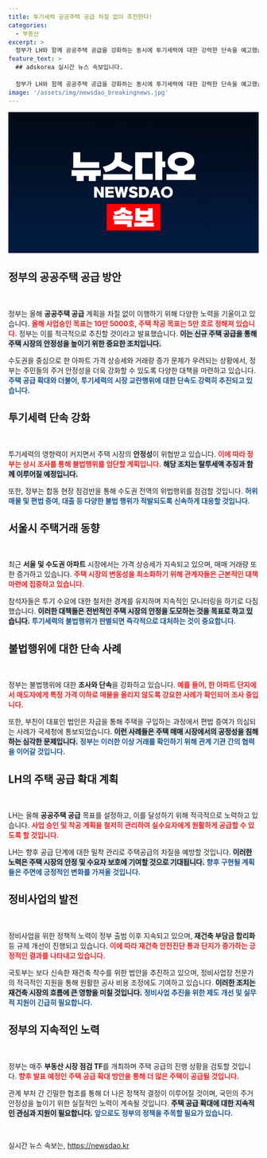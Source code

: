 ```yaml
---
title: 투기세력 공공주택 공급 차질 없이 추진한다!
categories:
  - 부동산
excerpt: >
  정부가 LH와 함께 공공주택 공급을 강화하는 동시에 투기세력에 대한 강력한 단속을 예고했습니다. 올해 10만 5000호 사업승인 목표 달성을 위한 다양한 조치가 추진되며, 위법행위 단속을 통한 시장 안정에도 최선을 다하겠다고 밝혔습니다.
feature_text: >
  ## adskorea 실시간 뉴스 속보입니다.

  정부가 LH와 함께 공공주택 공급을 강화하는 동시에 투기세력에 대한 강력한 단속을 예고했습니다. 올해 10만 5000호 사업승인 목표 달성을 위한 다양한 조치가 추진되며, 위법행위 단속을 통한 시장 안정에도 최선을 다하겠다고 밝혔습니다.
image: '/assets/img/newsdao_breakingnews.jpg'
---
```


<p><img src="/assets/img/newsdao_breakingnews.jpg" alt="adskorea 속보" /></p>

<h2 data-ke-size="size26">정부의 공공주택 공급 방안</h2>

<p data-ke-size="size16">&nbsp;</p>

<p>정부는 올해 <b>공공주택 공급</b> 계획을 차질 없이 이행하기 위해 다양한 노력을 기울이고 있습니다. <b><span style="color: #ee2323;">올해 사업승인 목표는 10만 5000호, 주택 착공 목표는 5만 호로 정해져 있습니다.</span></b> 정부는 이를 적극적으로 추진할 것이라고 발표했습니다. <b><span style="background-color: #21538527;">이는 신규 주택 공급을 통해 주택 시장의 안정성을 높이기 위한 중요한 조치입니다.</span></b> </p>

<p>수도권을 중심으로 한 아파트 가격 상승세와 거래량 증가 문제가 우려되는 상황에서, 정부는 주민들의 주거 안정성을 더욱 강화할 수 있도록 다양한 대책을 마련하고 있습니다. <b><span style="color: #1a5490;">주택 공급 확대와 더불어, 투기세력의 시장 교란행위에 대한 단속도 강력히 추진되고 있습니다.</span></b></p>

<h2 data-ke-size="size26">투기세력 단속 강화</h2>

<p data-ke-size="size16">&nbsp;</p>

<p>투기세력의 영향력이 커지면서 주택 시장의 <b>안정성</b>이 위협받고 있습니다. <b><span style="color: #ee2323;">이에 따라 정부는 상시 조사를 통해 불법행위를 엄단할 계획입니다.</span></b> <b><span style="background-color: #21538527;">해당 조치는 탈루세액 추징과 함께 이루어질 예정입니다.</span></b> </p>

<p>또한, 정부는 합동 현장 점검반을 통해 수도권 전역의 위법행위를 점검할 것입니다. <b><span style="color: #1a5490;">허위 매물 및 편법 증여, 대출 등 다양한 불법 행위가 적발되도록 신속하게 대응할 것입니다.</span></b></p>

<h2 data-ke-size="size26">서울시 주택거래 동향</h2>

<p data-ke-size="size16">&nbsp;</p>

<p>최근 <b>서울 및 수도권 아파트</b> 시장에서는 가격 상승세가 지속되고 있으며, 매매 거래량 또한 증가하고 있습니다. <b><span style="color: #ee2323;">주택 시장의 변동성을 최소화하기 위해 관계자들은 근본적인 대책 마련에 집중하고 있습니다.</span></b> </p>

<p>참석자들은 투기 수요에 대한 철저한 경계를 유지하며 지속적인 모니터링을 하기로 다짐했습니다. <b><span style="background-color: #21538527;">이러한 대책들은 전반적인 주택 시장의 안정을 도모하는 것을 목표로 하고 있습니다.</span></b> <b><span style="color: #1a5490;">투기세력의 불법행위가 판별되면 즉각적으로 대처하는 것이 중요합니다.</span></b></p>

<h2 data-ke-size="size26">불법행위에 대한 단속 사례</h2>

<p data-ke-size="size16">&nbsp;</p>

<p>정부는 불법행위에 대한 <b>조사와 단속</b>을 강화하고 있습니다. <b><span style="color: #ee2323;">예를 들어, 한 아파트 단지에서 매도자에게 특정 가격 이하로 매물을 올리지 않도록 강요한 사례가 확인되어 조사 중입니다.</span></b> </p>

<p>또한, 부친이 대표인 법인은 자금을 통해 주택을 구입하는 과정에서 편법 증여가 의심되는 사례가 국세청에 통보되었습니다. <b><span style="background-color: #21538527;">이런 사례들은 주택 매매 시장에서의 공정성을 침해하는 심각한 문제입니다.</span></b> <b><span style="color: #1a5490;">정부는 이러한 이상 거래를 확인하기 위해 관계 기관 간의 협력을 이어갈 것입니다.</span></b></p>

<h2 data-ke-size="size26">LH의 주택 공급 확대 계획</h2>

<p data-ke-size="size16">&nbsp;</p>

<p>LH는 올해 <b>공공주택 공급</b> 목표를 설정하고, 이를 달성하기 위해 적극적으로 노력하고 있습니다. <b><span style="color: #ee2323;">사업 승인 및 착공 계획을 철저히 관리하여 실수요자에게 원활하게 공급할 수 있도록 할 것입니다.</span></b> </p>

<p>LH는 향후 공급 단계에 대한 밀착 관리로 주택공급의 차질을 예방할 것입니다. <b><span style="background-color: #21538527;">이러한 노력은 주택 시장의 안정 및 수요자 보호에 기여할 것으로 기대됩니다.</span></b> <b><span style="color: #1a5490;">향후 구현될 계획들은 주면에 긍정적인 변화를 가져올 것입니다.</span></b></p>

<h2 data-ke-size="size26">정비사업의 발전</h2>

<p data-ke-size="size16">&nbsp;</p>

<p>정비사업을 위한 정책적 노력이 정부 출범 이후 지속되고 있으며, <b>재건축 부담금 합리화</b> 등 규제 개선이 진행되고 있습니다. <b><span style="color: #ee2323;">이에 따라 재건축 안전진단 통과 단지가 증가하는 긍정적인 결과를 나타내고 있습니다.</span></b></p>

<p>국토부는 보다 신속한 재건축 착수를 위한 법안을 추진하고 있으며, 정비사업장 전문가의 적극적인 지원을 통해 원활한 공사 비용 조정에도 기여하고 있습니다. <b><span style="background-color: #21538527;">이러한 조치는 재건축 시장의 흐름에 큰 영향을 미칠 것입니다.</span></b> <b><span style="color: #1a5490;">정비사업 추진을 위한 제도 개선 및 실무적 지원이 긴급히 필요합니다.</span></b></p>

<h2 data-ke-size="size26">정부의 지속적인 노력</h2>

<p data-ke-size="size16">&nbsp;</p>

<p>정부는 매주 <b>부동산 시장 점검 TF</b>를 개최하며 주택 공급의 진행 상황을 검토할 것입니다. <b><span style="color: #ee2323;">향후 발표 예정인 주택 공급 확대 방안을 통해 더 많은 주택이 공급될 것입니다.</span></b></p>

<p>관계 부처 간 긴밀한 협조를 통해 더 나은 정책적 결정이 이루어질 것이며, 국민의 주거 안정성을 높이기 위한 실질적인 노력이 계속될 것입니다. <b><span style="background-color: #21538527;">주택 공급 확대에 대한 지속적인 관심과 지원이 필요합니다.</span></b> <b><span style="color: #1a5490;">앞으로도 정부의 정책을 주목할 필요가 있습니다.</span></b> </p>

<p data-ke-size="size16">&nbsp;</p>
실시간 뉴스 속보는, <a href="https://newsdao.kr" rel="dofollow">https://newsdao.kr</a>



